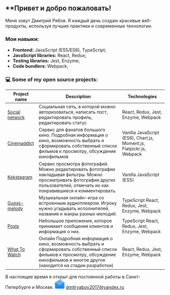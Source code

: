 ## **Привет и добро пожаловать!

Меня зовут Дмитрий Рябов. Я каждый день создаю красивые веб-продукты, используя лучшие практики и современные технологии.

### Мои навыки:

- **Frontend:** JavaScript (ES5/ES6), TypeScript;
- **JavaScript libraries:** React, Redux;
- **Testing libraries:** Jest, Enzyme;
- **Code bundlers:** Webpack;

### 💻 Some of my open source projects:


| Project name        | Description          | Technologies  |
| ------------- | ------------- | ----- |
| [Social network](https://github.com/dmitryabov/social) | Социальная сеть, в которой можно авторизоваться, написать пост, редактировать профиль, редактировать статус | React, Redux, Jest, Enzyme, Webpack |
| [Cinemaddict](https://github.com/dmitryabov/1110293-cinemaddict-11) | Сервис для фанатов большого кино. Подробная информация о кино, возможность выбрать и сформировать собственный список фильмов к просмотру, обсуждение кинофильмов  | Vanilla JavaScript (ES6), Chart.js, Moment.js, Flatpickr.js, Webpack |
| [Kekstagram](https://github.com/dmitryabov/1110293-kekstagram-19) | Сервис просмотра фотографий. Можно редактировать фотографии накладывая фильтры. Можно просматривать фотографии других пользователей, отмечать их как понравившиеся и комментировать. | Vanilla JavaScript (ES5) |
| [Guess-melody](https://github.com/dmitryabov/1110293-guess-melody-4) | Музыкальная онлайн-игра со встроенным аудиоплеером. Игроку нужно угадывать исполнителей, названия и жанры разных мелодий. |TypeScript React, Redux, Jest, Enzyme, Webpack |
| [Posts](https://github.com/dmitryabov/posts) | Небольшое приложения, которое принимает сообщения клиентов и информация о них. |TypeScript React, Redux, Jest, Enzyme, Webpack |
| [What To Watch](https://github.com/dmitryabov/1110293-what-to-watch-4) | Онлайн Подробная информация о кино, возможность выбрать и сформировать собственный список фильмов к просмотру, обсуждение кинофильмов и многое другое (находится на стадии разработки) | React, Redux, Jest, Enzyme, Webpack |


В настоящее время я открыт для постоянной работы в Санкт-Петербурге и Москве. <img height="30" src="https://raw.githubusercontent.com/dmitryabov/dmitryabov/master/003-email.svg">  dmitryabov2017@yandex.ru&nbsp;&nbsp;


